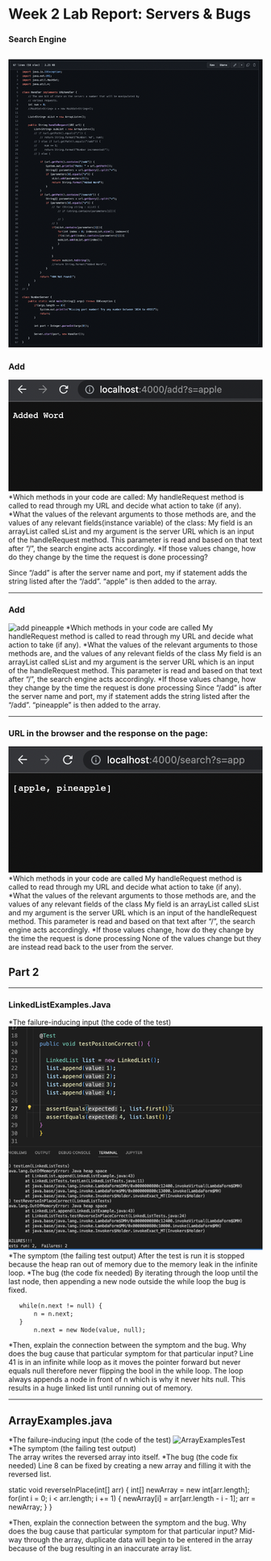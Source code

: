 # Week 2 Lab Report: Servers & Bugs
### Search Engine

![Search Engine](searchEngine.png)
---
### Add
![add apple](AddedW.png)
 *Which methods in your code are called:
 My handleRequest method is called to read through my URL and decide what action to take (if any). 
 *What the values of the relevant arguments to those methods are, and the values of any relevant fields(instance variable) of the class:
 My field is an arrayList called sList and my argument is the server URL which is an input of the handleRequest method. This parameter is read and based on that text after “/”, the  search engine acts accordingly. 
 *If those values change, how do they change by the time the request is done processing?
 
 Since “/add” is after the server name and port, my if statement adds the string listed after the “/add”. “apple” is then added to the array.

---
### Add
![add pineapple](Pineapple.3.png)
 *Which methods in your code are called
 My handleRequest method is called to read through my URL and decide what action to take (if any). 
 *What the values of the relevant arguments to those methods are, and the values of any relevant fields of the class
 My field is an arrayList called sList and my argument is the server URL which is an input of the handleRequest method. This parameter is read and based on that text after “/”, the search engine acts accordingly.
 *If those values change, how they change by the time the request is done processing
 Since “/add” is after the server name and port, my if statement adds the string listed after the “/add”. “pineapple” is then added to the array.


---
### URL in the browser and the response on the page:
![query app](appQuery.png)
 *Which methods in your code are called
 My handleRequest method is called to read through my URL and decide what action to take (if any). 
 *What the values of the relevant arguments to those methods are, and the values of any relevant fields of the class
 My field is an arrayList called sList and my argument is the server URL which is an input of the handleRequest method. This parameter is read and based on that text after “/”, the search engine acts accordingly.
 *If those values change, how do they change by the time the request is done processing
 None of the values change but they are instead read back to the user from the server. 


## Part 2
---
### LinkedListExamples.Java
 *The failure-inducing input (the code of the test)
![LinkedListTest](LinkedListTest.png)
 *The symptom (the failing test output) 
 After the test is run it is stopped because the heap ran out of memory due to the memory leak in the infinite loop.
 *The bug (the code fix needed)
 By iterating through the loop until the last node, then appending a new node outside the while loop the bug is fixed.

       while(n.next != null) {
           n = n.next;
       }
           n.next = new Node(value, null);
 
 *Then, explain the connection between the symptom and the bug. Why does the bug cause that particular symptom for that particular input?
 Line 41 is in an infinite while loop as it moves the pointer forward but never equals null therefore never flipping the bool in the while loop. The loop always appends a node in front of n which is why it never hits null. This results in a huge linked list until running out of memory.



---
## ArrayExamples.java
 *The failure-inducing input (the code of the test)
![ArrayExamplesTest](ArrayExamplesTest.png)
 *The symptom (the failing test output)  
 The array writes the reversed array into itself. 
 *The bug (the code fix needed)
Line 8 can be fixed by creating a new array and filling it with the reversed list.

 static void reverseInPlace(int[] arr) {
   int[] newArray = new int[arr.length];
   for(int i = 0; i < arr.length; i += 1) {
     newArray[i] = arr[arr.length - i - 1];
     arr = newArray;
   }
 }

 *Then, explain the connection between the symptom and the bug. Why does the bug cause that particular symptom for that particular input?
 Mid-way through the array, duplicate data will begin to be entered in the array because of the bug resulting in an inaccurate array list.